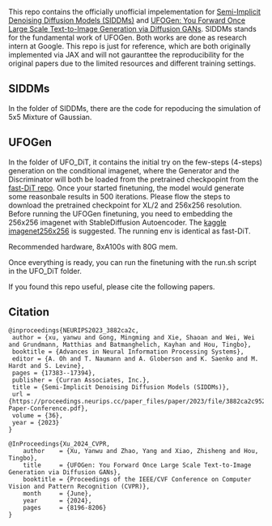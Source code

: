 This repo contains the officially unofficial impelementation for [Semi-Implicit Denoising Diffusion Models (SIDDMs)](https://papers.nips.cc/paper_files/paper/2023/hash/3882ca2c952276247fe9a993193b00e4-Abstract-Conference.html) and [UFOGen: You Forward Once Large Scale Text-to-Image Generation via Diffusion GANs](https://openaccess.thecvf.com/content/CVPR2024/papers/Xu_UFOGen_You_Forward_Once_Large_Scale_Text-to-Image_Generation_via_Diffusion_CVPR_2024_paper.pdf). SIDDMs stands for the fundamental work of UFOGen. Both works are done as research intern at Google. This repo is just for reference, which are both originally implemented via JAX and will not gauranttee the reproducibility for the original papers due to the limited resources and different training settings.

## SIDDMs
In the folder of SIDDMs, there are the code for repoducing the simulation of 5x5 Mixture of Gaussian.

## UFOGen
In the folder of UFO_DiT, it contains the initial try on the few-steps (4-steps) generation on the conditional imagenet, where the Generator and the Discriminator will both be loaded from the pretrained checkpopint
from the [fast-DiT repo](https://github.com/chuanyangjin/fast-DiT). Once your started finetuning, the model would generate some reasonbale results in 500 iterations. Please flow the steps to download the pretrained checkpoint for XL/2 and 256x256 resolution. Before running the UFOGen finetuning, you need
to embedding the 256x256 imagenet with StableDiffusion Autoencoder. The [kaggle imagenet256x256](https://www.kaggle.com/datasets/dimensi0n/imagenet-256) is suggested. The running env is identical as fast-DiT.

Recommended hardware, 8xA100s with 80G mem.

Once everything is ready, you can run the finetuning with the run.sh script in the UFO_DiT folder.

If you found this repo useful, please cite the following papers.

## Citation

```
@inproceedings{NEURIPS2023_3882ca2c,
 author = {xu, yanwu and Gong, Mingming and Xie, Shaoan and Wei, Wei and Grundmann, Matthias and Batmanghelich, Kayhan and Hou, Tingbo},
 booktitle = {Advances in Neural Information Processing Systems},
 editor = {A. Oh and T. Naumann and A. Globerson and K. Saenko and M. Hardt and S. Levine},
 pages = {17383--17394},
 publisher = {Curran Associates, Inc.},
 title = {Semi-Implicit Denoising Diffusion Models (SIDDMs)},
 url = {https://proceedings.neurips.cc/paper_files/paper/2023/file/3882ca2c952276247fe9a993193b00e4-Paper-Conference.pdf},
 volume = {36},
 year = {2023}
}
```
```
@InProceedings{Xu_2024_CVPR,
    author    = {Xu, Yanwu and Zhao, Yang and Xiao, Zhisheng and Hou, Tingbo},
    title     = {UFOGen: You Forward Once Large Scale Text-to-Image Generation via Diffusion GANs},
    booktitle = {Proceedings of the IEEE/CVF Conference on Computer Vision and Pattern Recognition (CVPR)},
    month     = {June},
    year      = {2024},
    pages     = {8196-8206}
}
```
